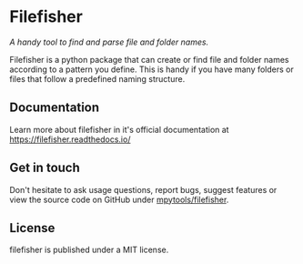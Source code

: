 # Filefisher

_A handy tool to find and parse file and folder names._

Filefisher is a python package that can create or find file and folder names according 
to a pattern you define. This is handy if you have many folders or files that follow a 
predefined naming structure.

## Documentation

Learn more about filefisher in it's official documentation at https://filefisher.readthedocs.io/

## Get in touch

Don't hesitate to ask usage questions, report bugs, suggest features or view the source
code on GitHub under [mpytools/filefisher](https://github.com/mpytools/filefisher).

## License

filefisher is published under a MIT license.

